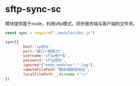 # sftp-sync-sc

模块提供基于node，利用sftp模式，同步服务端与客户端的文件夹。

```javascript
const sync = require("./modules/dev.js")

sync({
		host:'ip地址',
		port:'端口一般是22',
		username:'sftp用户名',
		password:'sftp密码',
		ignored:["node_modules",".log"],
		remoteFilePath:"服务端路径地址",
		localFilePath:__dirname +"\\"
})
```


